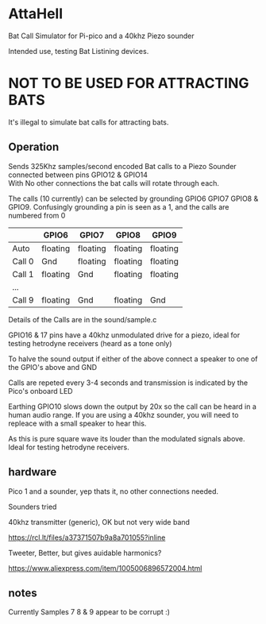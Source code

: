 # AttaHell
Bat Call Simulator for Pi-pico and a 40khz Piezo sounder

Intended use, testing Bat Listining devices.

# NOT TO BE USED FOR ATTRACTING BATS # 
It's illegal to simulate bat calls for attracting bats.

## Operation ##

Sends 325Khz samples/second encoded Bat calls to a Piezo Sounder connected between pins GPIO12 & GPIO14  
With No other connections the bat calls will rotate through each. 

The calls (10 currently) can be selected by grounding GPIO6 GPIO7 GPIO8 & GPIO9.
Confusingly grounding a pin is seen as a 1, and the calls are numbered from 0


|       | GPIO6    | GPIO7    | GPIO8    | GPIO9 |
| ------ | -------- | -------- | -------- | -------- |
| Auto   | floating | floating | floating | floating |
| Call 0 | Gnd      | floating | floating | floating |      
| Call 1 | floating | Gnd      | floating | floating |
| ...    |          | | | |
| Call 9 | floating | Gnd    | floating | Gnd |


Details of the Calls are in the sound/sample.c 

GPIO16 & 17 pins have a 40khz unmodulated drive for a piezo, ideal for testing hetrodyne receivers (heard as a tone only)

To halve the sound output if either of the above connect a speaker to one of the GPIO's above and GND

Calls are repeted every 3-4 seconds and transmission is indicated by the Pico's onboard LED

Earthing GPIO10 slows down the output by 20x so the call can be heard in a human audio range.  If you are using a 40khz sounder, you will need to repleace with a small speaker to hear this. 

As this is pure square wave its louder than the modulated signals above. Ideal for testing hetrodyne receivers.


## hardware ##

Pico 1 and a sounder, yep thats it, no other connections needed. 

Sounders tried 

40khz transmitter (generic), OK but not very wide band

https://rcl.lt/files/a37371507b9a8a701055?inline

Tweeter, Better, but gives auidable harmonics?

https://www.aliexpress.com/item/1005006896572004.html

## notes ##
Currently Samples 7 8 & 9 appear to be corrupt :) 

